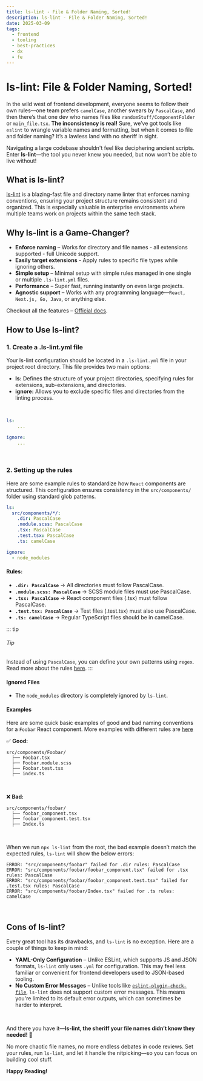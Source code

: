 ```yaml
---
title: ls-lint - File & Folder Naming, Sorted!
description: ls-lint - File & Folder Naming, Sorted!
date: 2025-03-09
tags:
  - frontend
  - tooling
  - best-practices
  - dx
  - fe
---
```


# ls-lint: File & Folder Naming, Sorted!

In the wild west of frontend development, everyone seems to follow their own rules—one team prefers `camelCase`, another swears by `PascalCase`, and then there’s that one dev who names files like `randomStuff/ComponentFolder` or `main_file.tsx`. **The inconsistency is real!** Sure, we’ve got tools like `eslint` to wrangle variable names and formatting, but when it comes to file and folder naming? It’s a lawless land with no sheriff in sight.

Navigating a large codebase shouldn't feel like deciphering ancient scripts. Enter **ls-lint**—the tool you never knew you needed, but now won’t be able to live without!

## What is ls-lint?
[ls-lint](https://ls-lint.org) is a blazing-fast file and directory name linter that enforces naming conventions, ensuring your project structure remains consistent and organized. This is especially valuable in enterprise environments where multiple teams work on projects within the same tech stack.

## Why ls-lint is a Game-Changer?

- **Enforce naming** – Works for directory and file names - all extensions supported - full Unicode support.
- **Easily target extensions** - Apply rules to specific file types while ignoring others.
- **Simple setup** – Minimal setup with simple rules managed in one single or multiple `.ls-lint.yml` files.
- **Performance** – Super fast, running instantly on even large projects.
- **Agnostic support** – Works with any programming language—`React, Next.js, Go, Java`, or anything else.


Checkout all the features – [Official docs](https://ls-lint.org/2.3/getting-started/introduction.html#key-facts).

## How to Use ls-lint?

### 1. Create a .ls-lint.yml file

Your ls-lint configuration should be located in a `.ls-lint.yml` file in your project root directory. This file provides two main options:

- **ls:** Defines the structure of your project directories, specifying rules for extensions, sub-extensions, and directories.
- **ignore:** Allows you to exclude specific files and directories from the linting process.

<br />

```yaml
ls:
    ...

ignore:
    ...
```

<br />

### 2. Setting up the rules

Here are some example rules to standardize how `React` components are structured. This configuration ensures consistency in the `src/components/` folder using standard glob patterns.

```yaml
ls:
  src/components/*/:
    .dir: PascalCase
    .module.scss: PascalCase
    .tsx: PascalCase
    .test.tsx: PascalCase
    .ts: camelCase

ignore:
  - node_modules
```

#### **Rules:**

- **`.dir: PascalCase`** → All directories must follow PascalCase.
- **`.module.scss: PascalCase`** → SCSS module files must use PascalCase.
- **`.tsx: PascalCase`** → React component files (.tsx) must follow PascalCase.
- **`.test.tsx: PascalCase`** → Test files (.test.tsx) must also use PascalCase.
- **`.ts: camelCase`** → Regular TypeScript files should be in camelCase.


::: tip
###### Tip
Instead of using `PascalCase`, you can define your own patterns using `regex`. Read more about the rules [here](https://ls-lint.org/2.3/configuration/the-rules.html).
:::



#### **Ignored Files**

- The `node_modules` directory is completely ignored by `ls-lint`.


#### Examples

Here are some quick basic examples of good and bad naming conventions for a `Foobar` React component. More examples with different rules are [here](https://github.com/giri-jeedigunta/wtfe.dev/blob/main/docs/ls-lint/rules-example.md)

✅ **Good:**
```
src/components/Foobar/
  ├── Foobar.tsx
  ├── Foobar.module.scss
  ├── Foobar.test.tsx
  ├── index.ts
```
<br />

❌ **Bad:**
```
src/components/foobar/
  ├── foobar_component.tsx
  ├── foobar_component.test.tsx
  ├── Index.ts
```

<br />

When we run `npx ls-lint` from the root, the bad example doesn’t match the expected rules, `ls-lint` will show the below errors:

```
ERROR: "src/components/foobar" failed for .dir rules: PascalCase
ERROR: "src/components/foobar/foobar_component.tsx" failed for .tsx rules: PascalCase
ERROR: "src/components/foobar/foobar_component.test.tsx" failed for .test.tsx rules: PascalCase
ERROR: "src/components/foobar/Index.tsx" failed for .ts rules: camelCase
```

<br />

## **Cons of ls-lint?**

Every great tool has its drawbacks, and `ls-lint` is no exception. Here are a couple of things to keep in mind:

- **YAML-Only Configuration** – Unlike ESLint, which supports JS and JSON formats, `ls-lint` only uses `.yml` for configuration. This may feel less familiar or convenient for frontend developers used to JSON-based tooling.
- **No Custom Error Messages** – Unlike tools like [`eslint-plugin-check-file`](https://github.com/dukeluo/eslint-plugin-check-file), `ls-lint` does not support custom error messages. This means you're limited to its default error outputs, which can sometimes be harder to interpret.

<br />

And there you have it—**ls-lint, the sheriff your file names didn’t know they needed! 🤠**

No more chaotic file names, no more endless debates in code reviews. Set your rules, run `ls-lint`, and let it handle the nitpicking—so you can focus on building cool stuff.

**Happy Reading!**

